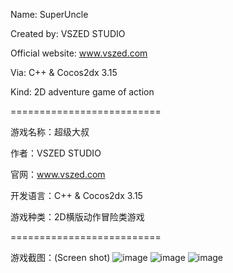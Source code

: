 Name: SuperUncle

Created by: VSZED STUDIO

Official website: www.vszed.com

Via: C++ & Cocos2dx 3.15

Kind: 2D adventure game of action

==========================

游戏名称：超级大叔

作者：VSZED STUDIO

官网：www.vszed.com 

开发语言：C++ & Cocos2dx 3.15

游戏种类：2D横版动作冒险类游戏

==========================

游戏截图：(Screen shot)
![image](https://github.com/vszed/SuperUncle/blob/master/ScreenShot/1.png)
![image](https://github.com/vszed/SuperUncle/blob/master/ScreenShot/2.png)
![image](https://github.com/vszed/SuperUncle/blob/master/ScreenShot/3.png)
